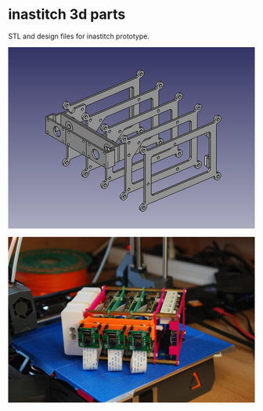 # inastitch 3d parts
STL and design files for inastitch prototype.

![](prototype_1/assembly.png)

![](prototype_1/prototype.jpg)
